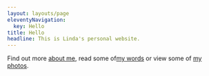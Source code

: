 ```yaml
---
layout: layouts/page
eleventyNavigation:
  key: Hello
title: Hello
headline: This is Linda's personal website.
---
```

Find out more [about me](about), read some of[my words]() or view some of [my photos]().